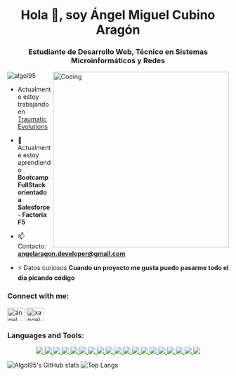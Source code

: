 <h1 align="center">Hola 👋, soy Ángel Miguel Cubino Aragón</h1>
<h3 align="center">Estudiante de Desarrollo Web, Técnico en Sistemas Microinformáticos y Redes</h3>
<img align="right" alt="Coding" width="400" src="https://cdn.dribbble.com/users/1162077/screenshots/3848914/programmer.gif">

<p align="left"> <img src="https://komarev.com/ghpvc/?username=algol95&label=Profile%20views&color=0e75b6&style=flat" alt="algol95" /> </p>

- Actualmente estoy trabajando en [Traumatic Evolutions](https://github.com/TraumaticEvolutions)

- 🌱 Actualmente estoy aprendiendo **Bootcamp FullStack orientado a Salesforce - Factoria F5**

- 📫 Contacto: **angelaragon.developer@gmail.com**

- ⚡ Datos curiosos **Cuando un proyecto me gusta puedo pasarme todo el día picando código**

<h3 align="left">Connect with me:</h3>
<p align="left">
<a href="https://linkedin.com/in/ángel miguel cubino aragón" target="blank"><img align="center" src="https://raw.githubusercontent.com/rahuldkjain/github-profile-readme-generator/master/src/images/icons/Social/linked-in-alt.svg" alt="ángel miguel cubino aragón" height="30" width="40" /></a>
<a href="https://instagram.com/xangel.95" target="blank"><img align="center" src="https://raw.githubusercontent.com/rahuldkjain/github-profile-readme-generator/master/src/images/icons/Social/instagram.svg" alt="xangel.95" height="30" width="40" /></a>
</p>

<h3 align="left">Languages and Tools:</h3>
<p align="center">
  <a href="https://git-scm.com">
    <img src="https://skillicons.dev/icons?i=git" />
  </a>
  <a href="https://developer.mozilla.org/es/docs/Web/JavaScript">
    <img src="https://skillicons.dev/icons?i=js" />
  </a>
   <a href="https://developer.mozilla.org/es/docs/Glossary/HTML5">
    <img src="https://skillicons.dev/icons?i=html" />
  </a>
  <a href="https://developer.mozilla.org/es/docs/Web/CSS">
    <img src="https://skillicons.dev/icons?i=css" />
  </a>
  <a href="https://getbootstrap.com">
    <img src="https://skillicons.dev/icons?i=bootstrap" />
  </a>
  <a href="https://www.java.com/es/">
    <img src="https://skillicons.dev/icons?i=java" />
  </a>
  <a href="https://spring.io/projects/spring-boot">
    <img src="https://skillicons.dev/icons?i=spring" />
  </a>
  <a href="https://www.php.net/manual/es/intro-whatis.php">
    <img src="https://skillicons.dev/icons?i=php" />
  </a>
  <a href="https://www.postman.com">
    <img src="https://skillicons.dev/icons?i=postman" />
  </a>
  <a href="https://eclipseide.org">
    <img src="https://skillicons.dev/icons?i=eclipse" />
  </a>
  <a href="https://code.visualstudio.com">
    <img src="https://skillicons.dev/icons?i=vscode" />
  </a>
  <a href="https://www.figma.com/es-es/">
    <img src="https://skillicons.dev/icons?i=figma" />
  </a>
  <a href="https://es.stackoverflow.com">
    <img src="https://skillicons.dev/icons?i=stackoverflow" />
  </a>
  <a href="https://www.adobe.com/es/products/photoshop.html">
    <img src="https://skillicons.dev/icons?i=ps" />
  </a>
  <a href="https://www.mysql.com">
    <img src="https://skillicons.dev/icons?i=mysql" />
  </a>
  <a href="https://es.react.dev">
    <img src="https://skillicons.dev/icons?i=react" />
  </a>
  <a href="https://es.python.org">
    <img src="https://skillicons.dev/icons?i=py" />
  </a>
  <a href="https://sass-lang.com">
    <img src="https://skillicons.dev/icons?i=sass" />
  </a>
  <a href="https://nodejs.org/en">
    <img src="https://skillicons.dev/icons?i=nodejs" />
  </a>
</p>

![Algol95's GitHub stats](https://github-readme-stats.vercel.app/api?username=algol95&show_icons=true&theme=radical&locale=es&card_width=510) ![Top Langs](https://github-readme-stats.vercel.app/api/top-langs/?username=algol95&theme=radical&locale=es&layout=compact)
